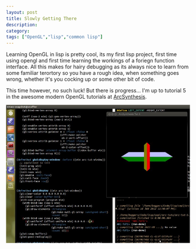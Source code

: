 ```yaml
---
layout: post
title: Slowly Getting There
description:
category:
tags: ["OpenGL","lisp","common lisp"]
---
```


Learning OpenGL in lisp is pretty cool, its my first lisp project, first time using opengl and first time learning the workings of a foriegn function interface. All this makes for hairy debugging as its always nice to learn from some familiar terortory so you have a rough idea, when something goes wrong, whether it's you cocking up or some other bit of code.

This time however, no such luck! But there is progress... I'm up to tutorial 5 in the awesome modern OpenGL tutorials at [ArcSynthesis](http://arcsynthesis.org/gltut/).

<img style="display:block;margin-right:auto;margPin-left:auto;" alt="image" src="../assets/images/arc-tut-5.jpeg" />